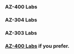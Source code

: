 ### AZ-400 Labs
### AZ-304 Labs
### AZ-303 Labs

### [AZ-400 Labs](https://www.chiark.greenend.org.uk/~sgtatham/putty/latest.html) if you prefer. 
